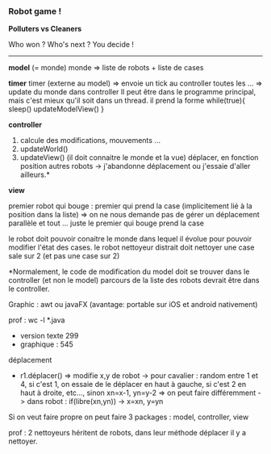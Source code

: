 ### Robot game !

__Polluters vs Cleaners__

Who won ? Who's next ? You decide !

-------------------------------------------------------------------------------------

__model__ (= monde)
monde => liste de robots + liste de cases

__timer__
timer (externe au model) => envoie un tick au controller toutes les ... => update du monde dans controller
Il peut être dans le programme principal, mais c'est mieux qu'il soit dans un thread.
il prend la forme while(true){
  sleep()
  updateModelView()
}

__controller__
1) calcule des modifications, mouvements ...
2) updateWorld()
3) updateView()
(il doit connaitre le monde et la vue)
déplacer, en fonction position autres robots -> j'abandonne déplacement ou j'essaie d'aller ailleurs.*

__view__


premier robot qui bouge : premier qui prend la case (implicitement lié à la position dans la liste)
=> on ne nous demande pas de gérer un déplacement parallèle et tout ... juste le premier qui bouge prend la case

le robot doit pouvoir conaitre le monde dans lequel il évolue pour pouvoir modifier l'état des cases.
le robot nettoyeur distrait doit nettoyer une case sale sur 2 (et pas une case sur 2)

*Normalement, le code de modification du model doit se trouver dans le controller (et non le model)
parcours de la liste des robots devrait être dans le controller.

Graphic :
awt ou javaFX (avantage: portable sur iOS et android nativement)

prof :
wc -l *.java
- version texte 299
- graphique : 545

déplacement
- r1.déplacer() => modifie x,y de robot
  -> pour cavalier : random entre 1 et 4, si c'est 1, on essaie de le déplacer en haut à gauche, si c'est 2 en haut à droite, etc..., sinon xn=x-1, yn=y-2  => on peut faire différemment
  -> dans robot : if(libre(xn,yn)) -> x=xn, y=yn

Si on veut faire propre on peut faire 3 packages : model, controller, view

prof : 2 nettoyeurs héritent de robots, dans leur méthode déplacer il y a nettoyer.
